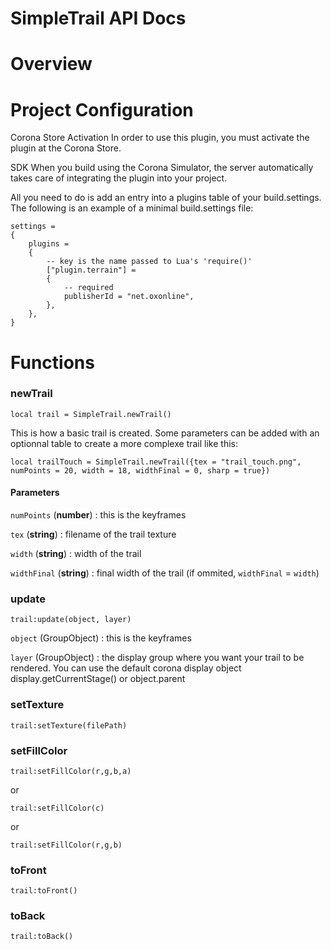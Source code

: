 # SimpleTrail API Docs

# Overview

# Project Configuration

Corona Store Activation
In order to use this plugin, you must activate the plugin at the Corona Store.

SDK
When you build using the Corona Simulator, the server automatically takes care of integrating the plugin into your project.

All you need to do is add an entry into a plugins table of your build.settings. The following is an example of a minimal build.settings file:

```
settings =
{
	plugins =
	{
		-- key is the name passed to Lua's 'require()'
		["plugin.terrain"] =
		{
			-- required
			publisherId = "net.oxonline",
		},
	},
}
```

# Functions

### newTrail
```
local trail = SimpleTrail.newTrail()
```
This is how a basic trail is created.
Some parameters can be added with an optionnal table to create a more complexe trail like this:

```
local trailTouch = SimpleTrail.newTrail({tex = "trail_touch.png", numPoints = 20, width = 18, widthFinal = 0, sharp = true})
```

#### Parameters

`numPoints` (**number**) : this is the keyframes 

`tex` (**string**) : filename of the trail texture

`width` (**string**) : width of the trail

`widthFinal` (**string**) : final width of the trail (if ommited, `widthFinal` = `width`)

### update
```
trail:update(object, layer)
```

`object` (GroupObject) : this is the keyframes

`layer` (GroupObject) : the display group where you want your trail to be rendered. You can use the default corona display object display.getCurrentStage() or object.parent

### setTexture
```
trail:setTexture(filePath)
```

### setFillColor
```
trail:setFillColor(r,g,b,a)
```
or
```
trail:setFillColor(c)
```
or
```
trail:setFillColor(r,g,b)
```

### toFront
```
trail:toFront()
```

### toBack
```
trail:toBack()
```

